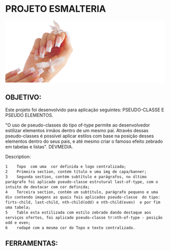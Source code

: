 # PROJETO ESMALTERIA
![esmalteria](img/banner%20linkedin.png)


## OBJETIVO:
Este projeto foi desenvolvido para aplicação seguintes:
PSEUDO-CLASSE E PSEUDO ELEMENTOS.

"O uso de pseudo-classes do tipo of-type permite ao desenvolvedor estilizar elementos irmãos dentro de um mesmo pai. Através dessas pseudo-classes é possível aplicar estilos com base na posição desses elementos dentro do seus pais, e até mesmo criar o famoso efeito zebrado em tabelas e listas". DEVMEDIA.

Description:

    1    Topo  com uma  cor definida e logo centralizada;
    2    Primeira section, contém título e uma img de capa/banner;
    3    Segunda section, contém subtítulo e parágrafos, no último parágrafo foi aplicado pseudo-classe estrutural last-of-type, com o intuito de destacar com cor definida;
    4    Terceira section, contém um subtítulo, parágrafo pequeno e uma div contendo imagens as quais fois aplicados pseudo-classe  do tipo: firts-child, last-child, nth-child(odd) e nth-child(even)  e por fim uma tabela;
    5    Table esta estilizada com estilo zebrado dando destaque aos serviços ofertos, foi aplicado pseudo-classe tr:nth-of-type - posição odd e even;
    6    rodapé com a mesma cor do Topo e texto centralizado.

## FERRAMENTAS:


